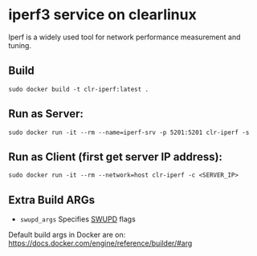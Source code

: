 # iperf3 service on clearlinux
Iperf is a widely used tool for network performance measurement and tuning.

## Build
```
sudo docker build -t clr-iperf:latest .
```

## Run as Server:
```
sudo docker run -it --rm --name=iperf-srv -p 5201:5201 clr-iperf -s
```

## Run as Client (first get server IP address):
```
sudo docker run -it --rm --network=host clr-iperf -c <SERVER_IP>
```

## Extra Build ARGs
- ``swupd_args`` Specifies [SWUPD](https://github.com/clearlinux/swupd-client/blob/master/docs/swupd.1.rst#options) flags

Default build args in Docker are on: https://docs.docker.com/engine/reference/builder/#arg
